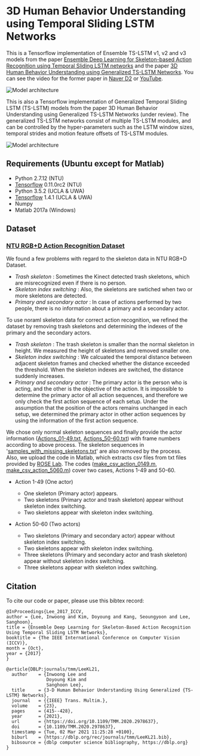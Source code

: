# 3D Human Behavior Understanding using Temporal Sliding LSTM Networks

This is a Tensorflow implementation of Ensemble TS-LSTM v1, v2 and v3 models from the paper [Ensemble Deep Learning for Skeleton-based Action Recognition using Temporal Sliding LSTM networks][1] and the paper [3D Human Behavior Understanding using Generalized TS-LSTM Networks][12]. You can see the video for the former paper in [Naver D2][2] or [YouTube][3].

![Model architecture](Image/ensemble_model.png)

This is also a Tensorflow implementation of Generalized Temporal Sliding LSTM (TS-LSTM) models from the paper 3D Human Behavior Understanding using Generalized TS-LSTM Networks (under review). The generalized TS-LSTM networks consist of multiple TS-LSTM modules, and can be controlled by the hyper-parameters such as the LSTM window sizes, temporal strides and motion feature offsets of TS-LSTM modules.

![Model architecture](Image/generalized_model.png)

## Requirements (Ubuntu except for Matlab)
- Python 2.7.12 (NTU)
- [Tensorflow][4] 0.11.0rc2 (NTU)
- Python 3.5.2 (UCLA & UWA)
- [Tensorflow][4] 1.4.1 (UCLA & UWA)
- Numpy
- Matlab 2017a (Windows)

## Dataset
### [NTU RGB+D Action Recognition Dataset][5]

We found a few problems with regard to the skeleton data in NTU RGB+D Dataset.

- *Trash skeleton*
  : Sometimes the Kinect detected trash skeletons, which are misrecognized even if there is no person.
- *Skeleton index switching*
  : Also, the skeletons are swtiched when two or more skeletons are detected.
- *Primary and secondary actor*
  : In case of actions performed by two people, there is no information about a primary and a secondary actor.

To use noraml skeleton data for correct action recognition, we refined the dataset by removing trash skeletons and determining the indexes of the primary and the secondary actors.

- *Trash skeleton*
: The trash skeleton is smaller than the normal skeleton in height.
  We measured the height of skeletons and removed smaller one.
- *Skeleton index switching*
  : We calcuated the temporal distance between adjacent skeleton frames and checked whether the distance exceeded the threshold.
  When the skeleton indexes are switched, the distance suddenly increases.
- *Primary and secondary actor*
  : The primary actor is the person who is acting, and the other is the objective of the action.
  It is impossible to determine the primary actor of all action sequences, and therefore we only check the first action sequence of each setup.
  Under the assumption that the position of the actors remains unchanged in each setup, we determined the primary actor in other action sequences by using the information of the first action sequence.

We chose only normal skeleton sequences and finally provide the actor information ([Actions_01-49.txt][10], [Actions_50-60.txt][11]) with frame numbers according to above process.
The skeleton sequences in '[samples_with_missing_skeletons.txt][6]' are also removed by the process.
Also, we upload the code in Matlab, which extracts csv files from txt files provided by [ROSE Lab][7].
The codes ([make_csv_action_0149.m][8], [make_csv_action_5060.m][9]) cover two cases, Actions 1-49 and 50-60.

- Action 1-49 (One actor)
  - One skeleton (Primary actor) appears.
  - Two skeletons (Primary actor and trash skeleton) appear without skeleton index switching.
  - Two skeletons appear with skeleton index switching.
  
- Action 50-60 (Two actors)
  - Two skeletons (Primary and secondary actor) appear without skeleton index switching.
  - Two skeletons appear with skeleton index switching.
  - Three skeletons (Primary and secondary actor and trash skeleton) appear without skeleton index switching.
  - Three skeletons appear with skeleton index switching.

## Citation
To cite our code or paper, please use this bibtex record:
```
@InProceedings{Lee_2017_ICCV,
author = {Lee, Inwoong and Kim, Doyoung and Kang, Seoungyoon and Lee, Sanghoon},
title = {Ensemble Deep Learning for Skeleton-Based Action Recognition Using Temporal Sliding LSTM Networks},
booktitle = {The IEEE International Conference on Computer Vision (ICCV)},
month = {Oct},
year = {2017}
}
```

```
@article{DBLP:journals/tmm/LeeKL21,
  author    = {Inwoong Lee and
               Doyoung Kim and
               Sanghoon Lee},
  title     = {3-D Human Behavior Understanding Using Generalized {TS-LSTM} Networks},
  journal   = {{IEEE} Trans. Multim.},
  volume    = {23},
  pages     = {415--428},
  year      = {2021},
  url       = {https://doi.org/10.1109/TMM.2020.2978637},
  doi       = {10.1109/TMM.2020.2978637},
  timestamp = {Tue, 02 Mar 2021 11:25:28 +0100},
  biburl    = {https://dblp.org/rec/journals/tmm/LeeKL21.bib},
  bibsource = {dblp computer science bibliography, https://dblp.org}
}
```

[1]: http://openaccess.thecvf.com/content_ICCV_2017/papers/Lee_Ensemble_Deep_Learning_ICCV_2017_paper.pdf
[2]: http://m.tv.naver.com/v/2643231
[3]: https://youtu.be/KSy7flzu4Es
[4]: https://www.tensorflow.org/install/
[5]: https://github.com/InwoongLee/NTURGB-D
[6]: https://github.com/InwoongLee/NTURGB-D/blob/master/Matlab/samples_with_missing_skeletons.txt
[7]: http://rose1.ntu.edu.sg/Datasets/actionRecognition.asp
[8]: https://github.com/InwoongLee/TS-LSTM/blob/master/NTU_Data_Info/make_csv_action_0149.m
[9]: https://github.com/InwoongLee/TS-LSTM/blob/master/NTU_Data_Info/make_csv_action_5060.m
[10]: https://github.com/InwoongLee/TS-LSTM/blob/master/NTU_Data_Info/Actions_01-49.txt
[11]: https://github.com/InwoongLee/TS-LSTM/blob/master/NTU_Data_Info/Actions_50-60.txt
[12]: https://ieeexplore.ieee.org/abstract/document/9025188
